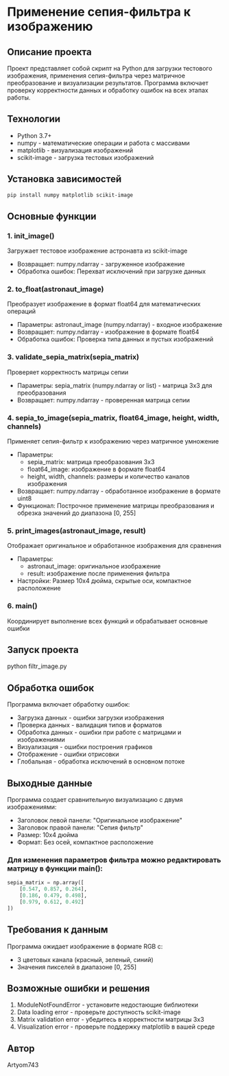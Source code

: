 # **Применение сепия-фильтра к изображению**  
## Описание проекта  
Проект представляет собой скрипт на Python для загрузки тестового изображения, применения сепия-фильтра через матричное преобразование и визуализации результатов. Программа включает проверку корректности данных и обработку ошибок на всех этапах работы.  
## Технологии  
- Python 3.7+  
- numpy - математические операции и работа с массивами  
- matplotlib - визуализация изображений  
- scikit-image - загрузка тестовых изображений  
## Установка зависимостей  
```bash  
pip install numpy matplotlib scikit-image  
```  
## Основные функции  
### 1. init_image()  
Загружает тестовое изображение астронавта из scikit-image  
* Возвращает: numpy.ndarray - загруженное изображение  
* Обработка ошибок: Перехват исключений при загрузке данных  
### 2. to_float(astronaut_image)  
Преобразует изображение в формат float64 для математических операций  
* Параметры: astronaut_image (numpy.ndarray) - входное изображение  
* Возвращает: numpy.ndarray - изображение в формате float64  
* Обработка ошибок: Проверка типа данных и пустых изображений   
### 3. validate_sepia_matrix(sepia_matrix)   
Проверяет корректность матрицы сепии  
* Параметры: sepia_matrix (numpy.ndarray or list) - матрица 3x3 для преобразования  
* Возвращает: numpy.ndarray - проверенная матрица сепии  
### 4. sepia_to_image(sepia_matrix, float64_image, height, width, channels)  
Применяет сепия-фильтр к изображению через матричное умножение  
* Параметры:  
     * sepia_matrix: матрица преобразования 3x3  
     * float64_image: изображение в формате float64  
     * height, width, channels: размеры и количество каналов изображения  
* Возвращает: numpy.ndarray - обработанное изображение в формате uint8  
* Функционал: Построчное применение матрицы преобразования и обрезка значений до диапазона [0, 255]  
### 5. print_images(astronaut_image, result)  
Отображает оригинальное и обработанное изображения для сравнения
* Параметры:  
     * astronaut_image: оригинальное изображение  
     * result: изображение после применения фильтра  
* Настройки: Размер 10x4 дюйма, скрытые оси, компактное расположение  
### 6. main()  
Координирует выполнение всех функций и обрабатывает основные ошибки  
## Запуск проекта  
python filtr_image.py  
## Обработка ошибок  
Программа включает обработку ошибок:  
* Загрузка данных - ошибки загрузки изображения  
* Проверка данных - валидация типов и форматов  
* Обработка данных - ошибки при работе с матрицами и изображениями  
* Визуализация - ошибки построения графиков  
* Отображение - ошибки отрисовки  
* Глобальная - обработка исключений в основном потоке    
## Выходные данные  
Программа создает сравнительную визуализацию с двумя изображениями:  
* Заголовок левой панели: "Оригинальное изображение"  
* Заголовок правой панели: "Сепия фильтр"  
* Размер: 10x4 дюйма  
* Формат: Без осей, компактное расположение  
### Для изменения параметров фильтра можно редактировать матрицу в функции main():  
```python  
sepia_matrix = np.array([  
    [0.547, 0.857, 0.264],  
    [0.186, 0.479, 0.498],  
    [0.979, 0.612, 0.492]  
])  
```  
## Требования к данным  
Программа ожидает изображение в формате RGB с:  
* 3 цветовых канала (красный, зеленый, синий)  
* Значения пикселей в диапазоне [0, 255]    
## Возможные ошибки и решения  
1. ModuleNotFoundError - установите недостающие библиотеки  
2. Data loading error - проверьте доступность scikit-image  
3. Matrix validation error - убедитесь в корректности матрицы 3x3  
4. Visualization error - проверьте поддержку matplotlib в вашей среде    
## Автор  
Artyom743  
